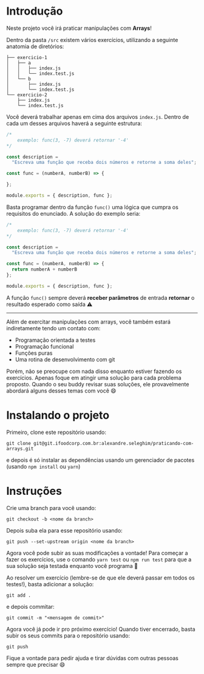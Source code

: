 # Introdução

Neste projeto você irá praticar manipulações com **Arrays**!

Dentro da pasta `/src` existem vários exercícios, utilizando a seguinte anatomia de diretórios:

```
├── exercicio-1
│   ├── a
│   │   ├── index.js
│   │   └── index.test.js
│   └── b
│       ├── index.js
│       └── index.test.js
└── exercicio-2
    ├── index.js
    └── index.test.js

```

Você deverá trabalhar apenas em cima dos arquivos `index.js`. Dentro de cada um desses arquivos haverá a seguinte estrutura:

```js
/*
    exemplo: func(3, -7) deverá retornar '-4'
*/

const description =
  "Escreva uma função que receba dois números e retorne a soma deles";

const func = (numberA, numberB) => {

};

module.exports = { description, func };
```

Basta programar dentro da função `func()` uma lógica que cumpra os requisitos do enunciado. A solução do exemplo seria:

```js
/*
    exemplo: func(3, -7) deverá retornar '-4'
*/

const description =
  "Escreva uma função que receba dois números e retorne a soma deles";

const func = (numberA, numberB) => {
  return numberA + numberB
};

module.exports = { description, func };
```

A função `func()` sempre deverá **receber parâmetros** de entrada **retornar** o resultado esperado como saída ⚠️

---

Além de exercitar manipulações com arrays, você também estará indiretamente tendo um contato com:
- Programação orientada a testes
- Programação funcional
- Funções puras
- Uma rotina de desenvolvimento com git

Porém, não se preocupe com nada disso enquanto estiver fazendo os exercícios. Apenas foque em atingir uma solução para cada problema proposto. Quando o seu buddy revisar suas soluções, ele provavelmente abordará alguns desses temas com você 😄

# Instalando o projeto

Primeiro, clone este repositório usando:
```
git clone git@git.ifoodcorp.com.br:alexandre.seleghim/praticando-com-arrays.git
```

e depois é só instalar as dependências usando um gerenciador de pacotes (usando `npm install` ou `yarn`)

# Instruções

Crie uma branch para você usando:
```
git checkout -b <nome da branch>
```

Depois suba ela para esse repositório usando:
```
git push --set-upstream origin <nome da branch>
```

Agora você pode subir as suas modificações a vontade! Para começar a fazer os exercícios, use o comando `yarn test` ou `npm run test` para que a sua solução seja testada enquanto você programa 🔄

Ao resolver um exercício (lembre-se de que ele deverá passar em todos os testes!), basta adicionar a solução:
```
git add .
```

e depois commitar:

```
git commit -m "<mensagem de commit>"
```

Agora você já pode ir pro próximo exercício! Quando tiver encerrado, basta subir os seus commits para o repositório usando:

```
git push
```

Fique a vontade para pedir ajuda e tirar dúvidas com outras pessoas sempre que precisar 😄
